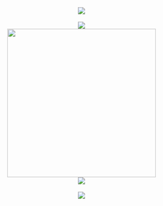 <div align="center">
  <img align="center" src="https://i.redd.it/gpir30a1cqud1.gif"/>
</div><br>

<div align="center" style="line-height: 0;">
  <img src="https://readme-typing-svg.herokuapp.com?size=30&color=663399&center=true&vCenter=true&width=800&lines=Hi,+my+name+is+Misael">
</div>


<div align="center">
  <a href="https://github.com/anuraghazra/github-readme-stats">
    <img align="center" src="https://github-readme-stats.vercel.app/api/top-langs/?username=dev-misa&layout=pie&hide=dockerfile,shell,vba,php,vim%20script,blade,ruby,VCL,Lua,c&langs_count=6&hide_border=true&theme=buefy" width="338px" />
  </a>
</div>
<div align="center">
  <img src="https://github-readme-stats.vercel.app/api?username=dev-misa&theme=buefy&show_icons=true">
</div>
<br>
<div align="center">
  <a href="https://github.com/ryo-ma/github-profile-trophy">
    <img align="center" src="https://github-profile-trophy.vercel.app/?username=ryo-ma&theme=flat&title=-Issues,-PullRequest" />
  </a>
</div>
